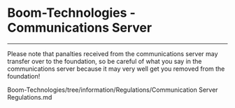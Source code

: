 
# Boom-Technologies - Communications Server

----------------------------------------------------------

Please note that panalties received from the communications server may transfer over to the foundation, so be careful of what you say in the communications server because it may very well get you removed from the foundation! 

Boom-Technologies/tree/information/Regulations/Communication Server Regulations.md
